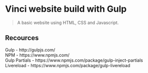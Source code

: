 <h1>Vinci website build with Gulp</h1>

<blockquote>A basic website using HTML, CSS and Javascript.</blockquote>

<h2>Recources</h2>
Gulp - http://gulpjs.com/<br />
NPM - https://www.npmjs.com/<br />
Gulp Partials - https://www.npmjs.com/package/gulp-inject-partials<br />
Livereload - https://www.npmjs.com/package/gulp-livereload<br />
